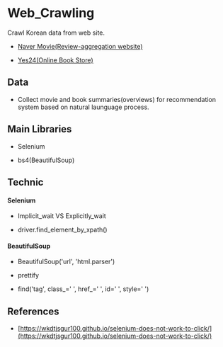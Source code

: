 # Web_Crawling

Crawl Korean data from web site.
  
- [Naver Movie(Review-aggregation website)](https://movie.naver.com/)
    
- [Yes24(Online Book Store)](http://www.yes24.com/Main/default.aspx)

## Data

- Collect movie and book summaries(overviews) for recommendation system based on natural launguage process.

## Main Libraries

- Selenium

- bs4(BeautifulSoup)

## Technic

#### Selenium

- Implicit_wait VS Explicitly_wait

- driver.find_element_by_xpath()

#### BeautifulSoup

- BeautifulSoup('url', 'html.parser')

- prettify

- find('tag', class_=' ', href_=' ', id=' ', style=' ')

## References

- [https://wkdtjsgur100.github.io/selenium-does-not-work-to-click/](https://wkdtjsgur100.github.io/selenium-does-not-work-to-click/)
